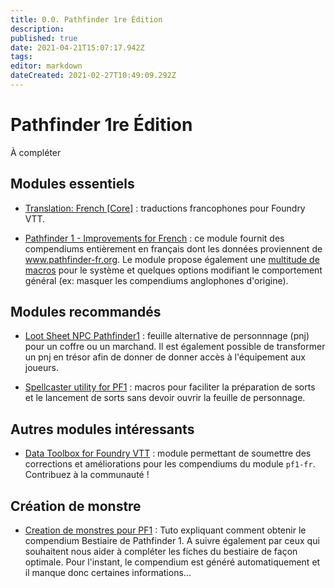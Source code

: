 ```yaml
---
title: 0.0. Pathfinder 1re Édition
description: 
published: true
date: 2021-04-21T15:07:17.942Z
tags: 
editor: markdown
dateCreated: 2021-02-27T10:49:09.292Z
---
```


# Pathfinder 1re Édition

À compléter
 
## Modules essentiels

* [Translation: French [Core]](https://foundryvtt.com/packages/fr-FR/) : traductions francophones pour Foundry VTT.

* [Pathfinder 1 - Improvements for French](/fr/systemes/pf1/pf1-fr) : ce module fournit des compendiums entièrement en français dont les données proviennent de www.pathfinder-fr.org. Le module propose également une [multitude de macros](/fr/systemes/pf1/pf1-fr/macros) pour le système et quelques options modifiant le comportement général (ex: masquer les compendiums anglophones d'origine).

## Modules recommandés

* [Loot Sheet NPC Pathfinder1](https://foundryvtt.com/packages/lootsheetnpcpf1/) : feuille alternative de personnnage (pnj) pour un coffre ou un marchand. Il est également possible de transformer un pnj en trésor afin de donner de donner accès à l'équipement aux joueurs.

* [Spellcaster utility for PF1](https://foundryvtt.com/packages/spellcaster-utility-pf1/) : macros pour faciliter la préparation de sorts et le lancement de sorts sans devoir ouvrir la feuille de personnage.

## Autres modules intéressants

* [Data Toolbox for Foundry VTT](https://foundryvtt.com/packages/data-toolbox/) : module permettant de soumettre des corrections et améliorations pour les compendiums du module `pf1-fr`. Contribuez à la communauté !

## Création de monstre

* [Creation de monstres pour PF1](/fr/systemes/pf1/monstres) : Tuto expliquant comment obtenir le compendium Bestiaire de Pathfinder 1. A suivre également par ceux qui souhaitent nous aider à compléter les fiches du bestiaire de façon optimale. Pour l'instant, le compendium est généré automatiquement et il manque donc certaines informations...